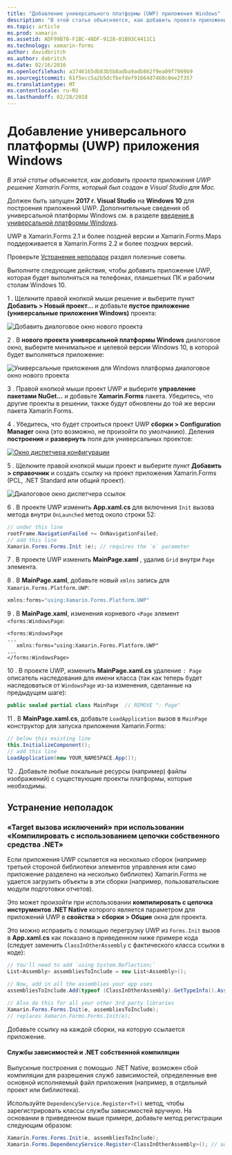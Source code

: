 ```yaml
---
title: "Добавление универсального платформы (UWP) приложения Windows"
description: "В этой статье объясняется, как добавить проекта приложения UWP решение Xamarin.Forms, который был создан в Visual Studio для Mac."
ms.topic: article
ms.prod: xamarin
ms.assetid: ADF99B78-F1BC-48DF-9128-01B93C4411C1
ms.technology: xamarin-forms
author: davidbritch
ms.author: dabritch
ms.date: 02/16/2016
ms.openlocfilehash: a3746165db83b5b8adba9adb862f9ea09f7069b9
ms.sourcegitcommit: 61f5ecc5a2b5dcfbefdef91664d7460c0ee2f357
ms.translationtype: MT
ms.contentlocale: ru-RU
ms.lasthandoff: 02/28/2018
---
```

# <a name="adding-a-universal-windows-platform-uwp-app"></a>Добавление универсального платформы (UWP) приложения Windows

_В этой статье объясняется, как добавить проекта приложения UWP решение Xamarin.Forms, который был создан в Visual Studio для Mac._

Должен быть запущен **2017 г. Visual Studio** на **Windows 10** для построения приложений UWP. Дополнительные сведения об универсальной платформы Windows см. в разделе [введение в универсальной платформы Windows](/windows/uwp/get-started/universal-application-platform-guide/).

UWP в Xamarin.Forms 2.1 и более поздней версии и Xamarin.Forms.Maps поддерживается в Xamarin.Forms 2.2 и более поздних версий.

Проверьте <a href="#troubleshooting">Устранение неполадок</a> раздел полезные советы.

Выполните следующие действия, чтобы добавить приложение UWP, которая будет выполняться на телефонах, планшетных ПК и рабочим столам Windows 10.

 1 . Щелкните правой кнопкой мыши решение и выберите пункт **Добавить > Новый проект...**  и добавьте **пустое приложение (универсальные приложения Windows)** проекта:

  ![](universal-images/add-wu.png "Добавить диалоговое окно нового проекта")

 2 . В **нового проекта универсальной платформы Windows** диалоговое окно, выберите минимальное и целевой версии Windows 10, в которой будет выполняться приложение:

  ![](universal-images/target-version.png "Универсальные приложения для Windows платформа диалоговое окно нового проекта")

 3 . Правой кнопкой мыши проект UWP и выберите **управление пакетами NuGet...**  и добавьте **Xamarin.Forms** пакета. Убедитесь, что другие проекты в решении, также будут обновлены до той же версии пакета Xamarin.Forms.

 4 . Убедитесь, что будет строиться проект UWP **сборки > Configuration Manager** окна (это возможно, не произойти по умолчанию). Деления **построения** и **развернуть** поля для универсальных проектов:

  [ ![](universal-images/configuration-sml.png "Окно диспетчера конфигурации")](universal-images/configuration.png "окно диспетчера конфигурации")

 5 . Щелкните правой кнопкой мыши проект и выберите пункт **Добавить > справочник** и создать ссылку на проект приложения Xamarin.Forms (PCL, .NET Standard или общий проект).

  ![](universal-images/addref-sml.png "Диалоговое окно диспетчера ссылок")

 6 . В проекте UWP изменить **App.xaml.cs** для включения `Init` вызова метода внутри `OnLaunched` метод около строки 52:

```csharp
// under this line
rootFrame.NavigationFailed += OnNavigationFailed;
// add this line
Xamarin.Forms.Forms.Init (e); // requires the `e` parameter
```

 7 . В проекте UWP изменить **MainPage.xaml** , удалив `Grid` внутри `Page` элемента.

 8 . В **MainPage.xaml**, добавьте новый `xmlns` запись для `Xamarin.Forms.Platform.UWP`:

```csharp
xmlns:forms="using:Xamarin.Forms.Platform.UWP"
```

 9 . В **MainPage.xaml**, изменения корневого `<Page` элемент `<forms:WindowsPage`:

```xaml
<forms:WindowsPage
...
   xmlns:forms="using:Xamarin.Forms.Platform.UWP"
...
</forms:WindowsPage>
```

 10 . В проекте UWP, изменить **MainPage.xaml.cs** удаление `: Page` описатель наследования для имени класса (так как теперь будет наследоваться от `WindowsPage` из-за изменения, сделанные на предыдущем шаге):

```csharp
public sealed partial class MainPage  // REMOVE ": Page"
```

 11 . В **MainPage.xaml.cs**, добавьте `LoadApplication` вызов в `MainPage` конструктор для запуска приложения Xamarin.Forms:

```csharp
// below this existing line
this.InitializeComponent();
// add this line
LoadApplication(new YOUR_NAMESPACE.App());
```

<!--
11 . Double-click **Package.appxmanifest** to set these capabilities
  that are often required:

  Capabilities set:

  * Internet (Client)
  * Location
-->

12 . Добавьте любые локальные ресурсы (например) файлы изображений) с существующие проекты платформы, которые необходимы.

<a name="troubleshooting"/>

## <a name="troubleshooting"></a>Устранение неполадок

<a name="target-invocation-exception" />

### <a name="target-invocation-exception-when-using-compile-with-net-native-tool-chain"></a>«Target вызова исключений» при использовании «Компилировать с использованием цепочки собственного средства .NET»

Если приложения UWP ссылается на несколько сборок (например третьей стороной библиотеки элементов управления или само приложение разделено на несколько библиотек) Xamarin.Forms не удается загрузить объекты в эти сборки (например, пользовательские модули подготовки отчетов).

Это может произойти при использовании **компилировать с цепочка инструментов .NET Native** которого является параметром для приложений UWP в **свойства > сборки > Общие** окна для проекта.

Это можно исправить с помощью перегрузку UWP из `Forms.Init` вызов в **App.xaml.cs** как показано в приведенном ниже примере кода (следует заменить `ClassInOtherAssembly` с фактического класса ссылки в коде):

```csharp
// You'll need to add `using System.Reflection;`
List<Assembly> assembliesToInclude = new List<Assembly>();

// Now, add in all the assemblies your app uses
assembliesToInclude.Add(typeof (ClassInOtherAssembly).GetTypeInfo().Assembly);

// Also do this for all your other 3rd party libraries
Xamarin.Forms.Forms.Init(e, assembliesToInclude);
// replaces Xamarin.Forms.Forms.Init(e);
```

Добавьте ссылку на каждой сборки, на которую ссылается приложение.

#### <a name="dependency-services-and-net-native-compilation"></a>Службы зависимостей и .NET собственной компиляции

Выпускные построения с помощью .NET Native, возможен сбой компиляции для разрешения служб зависимостей, определенные вне основной исполняемый файл приложения (например, в отдельный проект или библиотека).

Используйте `DependencyService.Register<T>()` метод, чтобы зарегистрировать классы службы зависимостей вручную. На основании в приведенном выше примере, добавьте метод регистрации следующим образом:

```csharp
Xamarin.Forms.Forms.Init(e, assembliesToInclude);
Xamarin.Forms.DependencyService.Register<ClassInOtherAssembly>(); // add this
```

